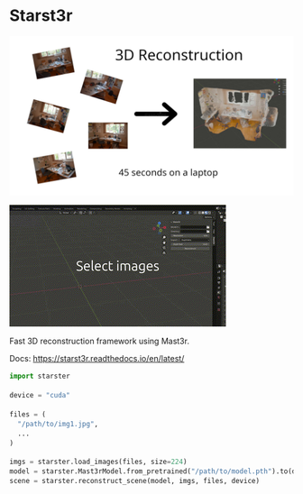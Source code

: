 # Starst3r

![](docs/images/Poster.jpg)

![](docs/images/demo.gif)

Fast 3D reconstruction framework using Mast3r.

Docs: https://starst3r.readthedocs.io/en/latest/

```py
import starster

device = "cuda"

files = (
  "/path/to/img1.jpg",
  ...
)

imgs = starster.load_images(files, size=224)
model = starster.Mast3rModel.from_pretrained("/path/to/model.pth").to(device)
scene = starster.reconstruct_scene(model, imgs, files, device)
```

